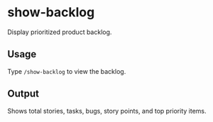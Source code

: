 # show-backlog

Display prioritized product backlog.

## Usage

Type `/show-backlog` to view the backlog.

## Output

Shows total stories, tasks, bugs, story points, and top priority items.
